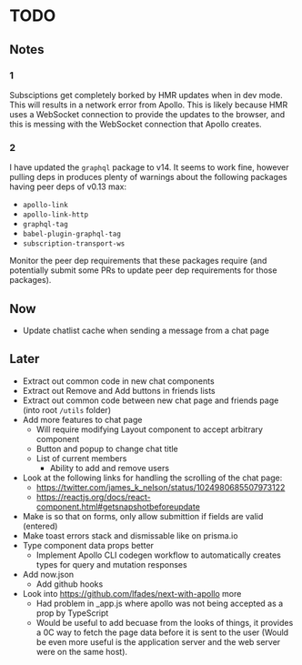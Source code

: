 # TODO

## Notes

### 1

Subsciptions get completely borked by HMR updates when in dev mode. This will
results in a network error from Apollo. This is likely because HMR uses a
WebSocket connection to provide the updates to the browser, and this is messing
with the WebSocket connection that Apollo creates.

### 2

I have updated the `graphql` package to v14. It seems to work fine, however
pulling deps in produces plenty of warnings about the following packages having
peer deps of v0.13 max:

- `apollo-link`
- `apollo-link-http`
- `graphql-tag`
- `babel-plugin-graphql-tag`
- `subscription-transport-ws`

Monitor the peer dep requirements that these packages require (and potentially
submit some PRs to update peer dep requirements for those packages).

## Now

- Update chatlist cache when sending a message from a chat page

## Later

- Extract out common code in new chat components
- Extract out Remove and Add buttons in friends lists
- Extract out common code between new chat page and friends page (into root
  `/utils` folder)
- Add more features to chat page
  - Will require modifying Layout component to accept arbitrary component
  - Button and popup to change chat title
  - List of current members
    - Ability to add and remove users
- Look at the following links for handling the scrolling of the chat page:
  - https://twitter.com/james_k_nelson/status/1024980685507973122
  - https://reactjs.org/docs/react-component.html#getsnapshotbeforeupdate
- Make is so that on forms, only allow submittion if fields are valid (entered)
- Make toast errors stack and dismissable like on prisma.io
- Type component data props better
  - Implement Apollo CLI codegen workflow to automatically creates types for
    query and mutation responses
- Add now.json
  - Add github hooks
- Look into https://github.com/lfades/next-with-apollo more
  - Had problem in \_app.js where apollo was not being accepted as a prop by
    TypeScript
  - Would be useful to add becuase from the looks of things, it provides a 0C
    way to fetch the page data before it is sent to the user (Would be even more
    useful is the application server and the web server were on the same host).
